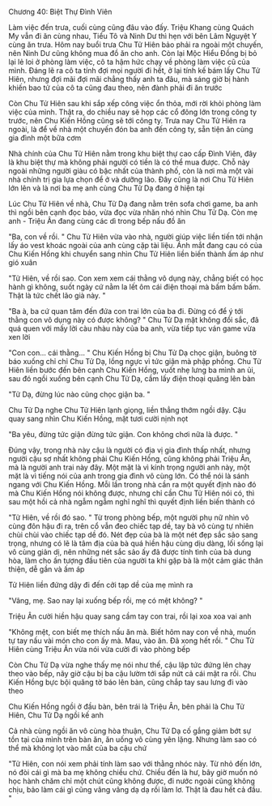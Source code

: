 




Chương 40: Biệt Thự Đình Viên


Làm việc đến trưa, cuối cùng cũng đâu vào đấy. Triệu Khang cùng Quách My vẫn đi ăn cùng nhau, Tiểu Tô và Ninh Dư thì hẹn với bên Lâm Nguyệt Y cùng ăn trưa. Hôm nay buổi trưa Chu Tử Hiên bảo phải ra ngoài một chuyến, nên Ninh Dư cũng không mua đồ ăn cho anh. Còn lại Mộc Hiểu Đồng bị bỏ lại lẻ loi ở phòng làm việc, cô ta hậm hức chạy về phòng làm việc cũ của mình. Đáng lẽ ra cô ta tính đợi mọi người đi hết, ở lại tính kế bám lấy Chu Tử Hiên, nhưng đợi mãi đợi mãi chẳng thấy anh ta đâu, mà sáng giờ bị hành khiến bao tử của cô ta cũng đau theo, nên đành phải đi ăn trước

Còn Chu Tử Hiên sau khi sắp xếp công việc ổn thỏa, mới rời khỏi phòng làm việc của mình. Thật ra, do chiều nay sẽ họp các cổ đông lớn trong công ty trước, nên Chu Kiến Hồng cũng sẽ tới công ty. Trưa nay Chu Tử Hiên ra ngoài, là để về nhà một chuyến đón ba anh đến công ty, sẵn tiện ăn cùng gia đình một bữa cơm

Nhà chính của Chu Tử Hiên nằm trong khu biệt thự cao cấp Đình Viên, đây là khu biệt thự mà không phải người có tiền là có thể mua được. Chỗ này ngoài những người giàu có bậc nhất của thành phố, còn là nơi mà một vài nhà chính trị gia lựa chọn để ở và dưỡng lão. Đây cũng là nơi Chu Tử Hiên lớn lên và là nơi ba mẹ anh cùng Chu Tử Dạ đang ở hiện tại

Lúc Chu Tử Hiên về nhà, Chu Tử Dạ đang nằm trên sofa chơi game, ba anh thì ngồi bên cạnh đọc báo, vừa đọc vừa nhăn nhó nhìn Chu Tử Dạ. Còn mẹ anh - Triệu Ân đang cùng các dì trong bếp nấu đồ ăn

"Ba, con về rồi. " Chu Tử Hiên vừa vào nhà, người giúp việc liền tiến tới nhận lấy áo vest khoác ngoài của anh cùng cặp tài liệu. Ánh mắt đang cau có của Chu Kiến Hồng khi chuyển sang nhìn Chu Tử Hiên liền biến thành ấm áp như gió xuân

"Tử Hiên, về rồi sao. Con xem xem cái thằng vô dụng này, chẳng biết có học hành gì không, suốt ngày cứ nằm la lết ôm cái điện thoại mà bấm bấm bấm. Thật là tức chết lão già này. "

"Ba à, ba cứ quan tâm đến đứa con trai lớn của ba đi. Đừng có để ý tới thằng con vô dụng này có được không? " Chu Tử Dạ mặt không đổi sắc, đã quá quen với mấy lời càu nhàu này của ba anh, vừa tiếp tục ván game vừa xen lời

"Con con... cái thằng... " Chu Kiến Hồng bị Chu Tử Dạ chọc giận, buông tờ báo xuống chỉ chỉ Chu Tử Dạ, lồng ngực vì tức giận mà phập phồng. Chu Tử Hiên liền bước đến bên cạnh Chu Kiến Hồng, vuốt nhẹ lưng ba mình an ủi, sau đó ngồi xuống bên cạnh Chu Tử Dạ, cầm lấy điện thoại quăng lên bàn

"Tử Dạ, đừng lúc nào cũng chọc giận ba. "

Chu Tử Dạ nghe Chu Tử Hiên lạnh giọng, liền thẳng thớm ngồi dậy. Cậu quay sang nhìn Chu Kiến Hồng, mặt tươi cười nịnh nọt

"Ba yêu, đừng tức giận đừng tức giận. Con không chơi nữa là được. "



Đúng vậy, trong nhà này cậu là người có địa vị gia đình thấp nhất, nhưng người cậu sợ nhất không phải Chu Kiến Hồng, cũng không phải Triệu Ân, mà là người anh trai này đây. Một mặt là vì kính trọng người anh này, một mặt là vì tiếng nói của anh trong gia đình vô cùng lớn. Có thể nói là sánh ngang với Chu Kiến Hồng. Mỗi lần trong nhà cần ra một quyết định nào đó mà Chu Kiến Hồng nói không được, nhưng chỉ cần Chu Tử Hiên nói có, thì sau một hồi cả nhà ngẫm ngẫm nghĩ nghĩ thì quyết định liền biến thành có

"Tử Hiên, về rồi đó sao. " Từ trong phòng bếp, một người phụ nữ nhìn vô cùng đôn hậu đi ra, trên cổ vẫn đeo chiếc tạp dề, tay bà vô cùng tự nhiên chùi chùi vào chiếc tạp dề đó. Nét đẹp của bà là một nét đẹp sắc sảo sang trọng, nhưng có lẽ là tâm địa của bà quá hiền hậu cùng dịu dàng, lối sống lại vô cùng giản dị, nên những nét sắc sảo ấy đã được tính tình của bà dung hòa, làm cho ấn tượng đầu tiên của người ta khi gặp bà là một cảm giác thân thiện, dễ gần và ấm áp

Tử Hiên liền đứng dậy đi đến cởi tạp dề của mẹ mình ra

"Vâng, mẹ. Sao nay lại xuống bếp rồi, mẹ có mệt không? "

Triệu Ân cười hiền hậu quay sang cầm tay con trai, rồi lại xoa xoa vai anh

"Không mệt, con biết mẹ thích nấu ăn mà. Biết hôm nay con về nhà, muốn tự tay nấu vài món cho con ấy mà. Mau, vào ăn. Đã xong hết rồi. " Chu Tử Hiên cùng Triệu Ân vừa nói vừa cười đi vào phòng bếp

Còn Chu Tử Dạ vừa nghe thấy mẹ nói như thế, cậu lập tức đứng lên chạy theo vào bếp, nãy giờ cậu bị ba cậu lườm tới sắp nứt cả cái mặt ra rồi. Chu Kiến Hồng bực bội quăng tờ báo lên bàn, cũng chắp tay sau lưng đi vào theo

Chu Kiến Hồng ngồi ở đầu bàn, bên trái là Triệu Ân, bên phải là Chu Tử Hiên, Chu Tử Dạ ngồi kế anh

Cả nhà cùng ngồi ăn vô cùng hòa thuận, Chu Tử Dạ cố gắng giảm bớt sự tồn tại của mình trên bàn ăn, ăn uống vô cùng yên lặng. Nhưng làm sao có thể mà không lọt vào mắt của ba cậu chứ

"Tử Hiên, con nói xem phải tính làm sao với thằng nhóc này. Từ nhỏ đến lớn, nó đòi cái gì mà ba mẹ không chiều chứ. Chiều đến là hư, bây giờ muốn nó học hành chăm chỉ một chút cũng không được, đi nước ngoài cũng không chịu, bảo làm cái gì cũng vâng vâng dạ dạ rồi làm lơ. Thật là đau hết cả đầu. "




